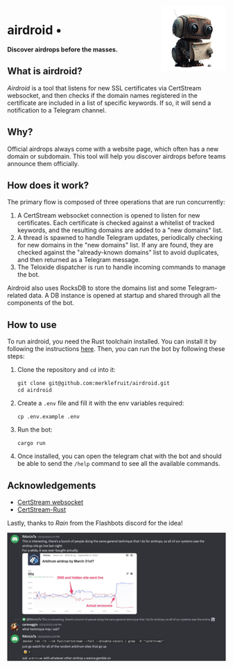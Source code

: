 <img align="right" width="150" height="150" top="100" src="./assets/airdroid.png">

# airdroid •

**Discover airdrops before the masses.**

## What is airdroid?

_Airdroid_ is a tool that listens for new SSL certificates via CertStream websocket, and then checks if the domain names registered in the certificate are included in a list of specific keywords. If so, it will send a notification to a Telegram channel.

## Why?

Official airdrops always come with a website page, which often has a new domain or subdomain. This tool will help you discover airdrops before teams announce them officially.

## How does it work?

The primary flow is composed of three operations that are run concurrently:

1. A CertStream websocket connection is opened to listen for new certificates. Each certificate is checked against a whitelist of tracked keywords, and the resulting domains are added to a "new domains" list.
2. A thread is spawned to handle Telegram updates, periodically checking for new domains in the "new domains" list. If any are found, they are checked against the "already-known domains" list to avoid duplicates, and then returned as a Telegram message.
3. The Teloxide dispatcher is run to handle incoming commands to manage the bot.

Airdroid also uses RocksDB to store the domains list and some Telegram-related data. A DB instance is opened at startup and shared through all the components of the bot.

## How to use

To run airdroid, you need the Rust toolchain installed. You can install it by following the instructions [here](https://www.rust-lang.org/tools/install). Then, you can run the bot by following these steps:

1. Clone the repository and `cd` into it:

   ```shell
   git clone git@github.com:merklefruit/airdroid.git
   cd airdroid
   ```

2. Create a `.env` file and fill it with the env variables required:

   ```shell
   cp .env.example .env
   ```

3. Run the bot:

   ```shell
   cargo run
   ```

4. Once installed, you can open the telegram chat with the bot and should be able to send the `/help` command to see all the available commands.

## Acknowledgements

- [CertStream websocket](https://certstream.calidog.io/)
- [CertStream-Rust](https://github.com/hrbrmstr/certstream-rust)

Lastly, thanks to _Rain_ from the Flashbots discord for the idea!

![rain_flashbots](./assets/rainusta_flashbots.jpg)
